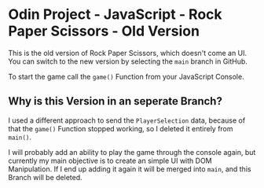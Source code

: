 # Odin Project - JavaScript - Rock Paper Scissors - Old Version

This is the old version of Rock Paper Scissors, which doesn't come an UI. You can switch to the new version by selecting the `main` branch in GitHub.

To start the game call the `game()` Function from your JavaScript Console.

## Why is this Version in an seperate Branch?
I used a different approach to send the `PlayerSelection` data, because of that the `game()` Function stopped working, so I deleted it entirely from `main()`. 

I will probably add an ability to play the game through the console again, but currently my main objective is to create an simple UI with DOM Manipulation. If I end up adding it again it will be merged into `main`, and this Branch will be deleted.